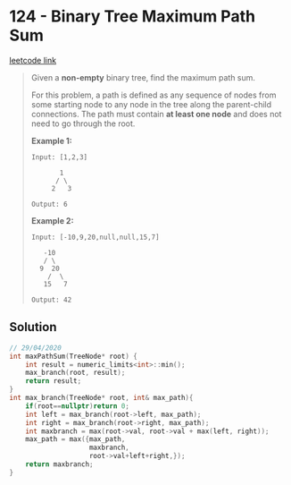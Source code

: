 # 124 - Binary Tree Maximum Path Sum

[leetcode link](https://leetcode.com/problems/binary-tree-maximum-path-sum/)

> Given a **non-empty** binary tree, find the maximum path sum.
>
> For this problem, a path is defined as any sequence of nodes from  some starting node to any node in the tree along the parent-child  connections. The path must contain **at least one node** and does not need to go through the root.
>
> **Example 1:**
>
> ```
> Input: [1,2,3]
> 
>        1
>       / \
>      2   3
> 
> Output: 6
> ```
>
> **Example 2:**
>
> ```
> Input: [-10,9,20,null,null,15,7]
> 
>    -10
>    / \
>   9  20
>     /  \
>    15   7
> 
> Output: 42
> ```

## Solution

```cpp
// 29/04/2020
int maxPathSum(TreeNode* root) {
    int result = numeric_limits<int>::min();
    max_branch(root, result);
    return result;
}
int max_branch(TreeNode* root, int& max_path){
    if(root==nullptr)return 0;
    int left = max_branch(root->left, max_path);
    int right = max_branch(root->right, max_path);
    int maxbranch = max(root->val, root->val + max(left, right));
    max_path = max({max_path, 
                    maxbranch,
                    root->val+left+right,});
    return maxbranch;
}
```